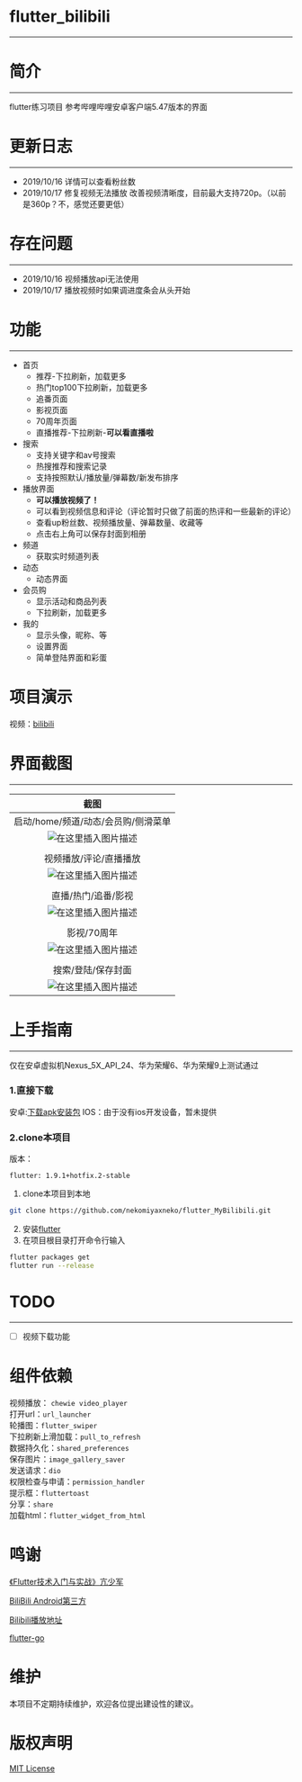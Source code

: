 # flutter_bilibili
------------------
# 简介
---------------------------
flutter练习项目 
参考哔哩哔哩安卓客户端5.47版本的界面

# 更新日志
---------------------------
* 2019/10/16
	详情可以查看粉丝数
* 2019/10/17
	修复视频无法播放
	改善视频清晰度，目前最大支持720p。（以前是360p？不，感觉还要更低）


# 存在问题
--------------------------
* 2019/10/16
	视频播放api无法使用
* 2019/10/17 
	播放视频时如果调进度条会从头开始

# 功能
----------------------------
* 首页
	* 推荐-下拉刷新，加载更多
	* 热门top100下拉刷新，加载更多
	* 追番页面
	* 影视页面
	* 70周年页面
	* 直播推荐-下拉刷新-**可以看直播啦**
* 搜索
	* 支持关键字和av号搜索
	* 热搜推荐和搜索记录
	* 支持按照默认/播放量/弹幕数/新发布排序
* 播放界面
	* **可以播放视频了！**
	* 可以看到视频信息和评论（评论暂时只做了前面的热评和一些最新的评论）
	* 查看up粉丝数、视频播放量、弹幕数量、收藏等
	* 点击右上角可以保存封面到相册
* 频道
	* 获取实时频道列表
* 动态
	* 动态界面
* 会员购
	* 显示活动和商品列表
	* 下拉刷新，加载更多
* 我的
	* 显示头像，昵称、等
	* 设置界面
	* 简单登陆界面和彩蛋

# 项目演示
视频：[bilibili](https://www.bilibili.com/video/av68687797)

# 界面截图
-----------------------------
| 截图                                                         |
| :------------------------------------------------------------:|
| 启动/home/频道/动态/会员购/侧滑菜单                          |
| ![在这里插入图片描述](https://img-blog.csdnimg.cn/20190922192030995.png?x-oss-process=image/watermark,type_ZmFuZ3poZW5naGVpdGk,shadow_10,text_aHR0cHM6Ly9ibG9nLmNzZG4ubmV0L3UwMTM1MTgwNjQ=,size_16,color_FFFFFF,t_70) |
| |
| 视频播放/评论/直播播放|
|![在这里插入图片描述](https://img-blog.csdnimg.cn/20190922192905429.png?x-oss-process=image/watermark,type_ZmFuZ3poZW5naGVpdGk,shadow_10,text_aHR0cHM6Ly9ibG9nLmNzZG4ubmV0L3UwMTM1MTgwNjQ=,size_16,color_FFFFFF,t_70)|
| |
|直播/热门/追番/影视|
|![在这里插入图片描述](https://img-blog.csdnimg.cn/20190922193826741.png?x-oss-process=image/watermark,type_ZmFuZ3poZW5naGVpdGk,shadow_10,text_aHR0cHM6Ly9ibG9nLmNzZG4ubmV0L3UwMTM1MTgwNjQ=,size_16,color_FFFFFF,t_70)|
|  |
|影视/70周年|
|![在这里插入图片描述](https://img-blog.csdnimg.cn/20190922194042262.png?x-oss-process=image/watermark,type_ZmFuZ3poZW5naGVpdGk,shadow_10,text_aHR0cHM6Ly9ibG9nLmNzZG4ubmV0L3UwMTM1MTgwNjQ=,size_16,color_FFFFFF,t_70)|
|  |
|搜索/登陆/保存封面|
|![在这里插入图片描述](https://img-blog.csdnimg.cn/20190922194522476.png?x-oss-process=image/watermark,type_ZmFuZ3poZW5naGVpdGk,shadow_10,text_aHR0cHM6Ly9ibG9nLmNzZG4ubmV0L3UwMTM1MTgwNjQ=,size_16,color_FFFFFF,t_70)|



# 上手指南
--------------
仅在安卓虚拟机Nexus_5X_API_24、华为荣耀6、华为荣耀9上测试通过
### 1.直接下载
安卓:[下载apk安装包](https://raw.githubusercontent.com/nekomiyaxneko/flutter_MyBilibili/master/release/app-release.apk)
IOS：由于没有ios开发设备，暂未提供

### 2.clone本项目
版本：
```
flutter: 1.9.1+hotfix.2-stable
```
1. clone本项目到本地 
```bash
git clone https://github.com/nekomiyaxneko/flutter_MyBilibili.git
```
2. 安装[flutter](https://flutter.dev/docs/get-started/install)
3. 在项目根目录打开命令行输入
```bash
flutter packages get 
flutter run --release
```

# TODO
--------------------------
- [ ] 视频下载功能

# 组件依赖
  视频播放： `chewie video_player`  
  打开url：`url_launcher`  
  轮播图：`flutter_swiper`  
  下拉刷新上滑加载：`pull_to_refresh`  
  数据持久化：`shared_preferences`  
  保存图片：`image_gallery_saver`  
  发送请求：`dio`  
  权限检查与申请：`permission_handler`  
  提示框：`fluttertoast`  
  分享：`share`  
  加载html：`flutter_widget_from_html`  


# 鸣谢
[《Flutter技术入门与实战》亢少军](https://blog.csdn.net/kangshaojun888)  

[BiliBili Android第三方](https://www.jianshu.com/p/5087346d8e93)  

[Bilibili播放地址](https://blog.csdn.net/ucsheep/article/details/89394700) 

[flutter-go](https://github.com/alibaba/flutter-go) 

# 维护
本项目不定期持续维护，欢迎各位提出建设性的建议。

# 版权声明
[MIT License ](LICENSE)
